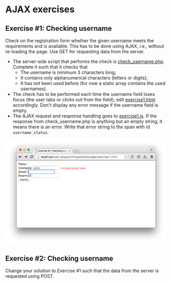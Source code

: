# AJAX exercises

## Exercise #1: Checking username

Check on the registration form whether the given username meets the requirements and is available. This has to be done using AJAX, i.e., without re-loading the page. Use GET for requesting data from the server.

  - The server-side script that performs the check is [check_username.php](check_username.php). Complete it such that it checks that
    * The username is minimum 3 characters long;
    * It contains only alphanumerical characters (letters or digits);
    * It has not been used before (for now a static array contains the used usernames).
  - The check has to be performed each time the username field loses focus (the user tabs or clicks out from the field); edit [exercise1.html](exercise1.html) accordingly. Don't display any error message if the username field is empty.
  - The AJAX request and response handling goes to [exercise1.js](exercise1.js). If the response from check_username.php is anything but an empty string, it means there is an error. Write that error string to the span with id `username_status`.

![Exercise1](images/exercise1.png)


## Exercise #2: Checking username

Change your solution to Exercise #1 such that the data from the server is requested using POST.
